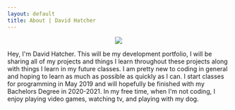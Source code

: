 ```yaml
---
layout: default
title: About | David Hatcher
---
```


<div style="text-align:center"><img src ="/images/Headshots.png" /></div>


Hey, I'm David Hatcher. This will be my development portfolio, I will be sharing all of my projects and things I learn throughout these projects along with things I learn in my future classes. I am pretty new to coding in general and hoping to learn as much as possible as quickly as I can. I start classes for programming in May 2019 and will hopefully be finished with my Bachelors Degree in 2020-2021. In my free time, when I'm not coding, I enjoy playing video games, watching tv, and playing with my dog.
